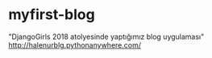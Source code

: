 # myfirst-blog
"DjangoGirls 2018 atolyesinde yaptığımız blog uygulaması"
http://halenurblg.pythonanywhere.com/
